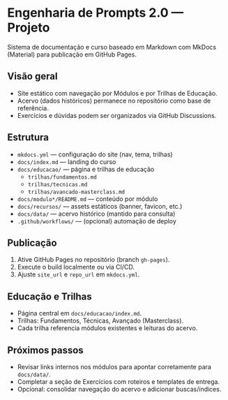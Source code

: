 # Engenharia de Prompts 2.0 — Projeto

Sistema de documentação e curso baseado em Markdown com MkDocs (Material) para publicação em GitHub Pages.

## Visão geral
- Site estático com navegação por Módulos e por Trilhas de Educação.
- Acervo (dados históricos) permanece no repositório como base de referência.
- Exercícios e dúvidas podem ser organizados via GitHub Discussions.

## Estrutura
- `mkdocs.yml` — configuração do site (nav, tema, trilhas)
- `docs/index.md` — landing do curso
- `docs/educacao/` — página e trilhas de educação
  - `trilhas/fundamentos.md`
  - `trilhas/tecnicas.md`
  - `trilhas/avancado-masterclass.md`
- `docs/modulo*/README.md` — conteúdo por módulo
- `docs/recursos/` — assets estáticos (banner, favicon, etc.)
- `docs/data/` — acervo histórico (mantido para consulta)
- `.github/workflows/` — (opcional) automação de deploy

## Publicação
1. Ative GitHub Pages no repositório (branch `gh-pages`).
2. Execute o build localmente ou via CI/CD.
3. Ajuste `site_url` e `repo_url` em `mkdocs.yml`.

## Educação e Trilhas
- Página central em `docs/educacao/index.md`.
- Trilhas: Fundamentos, Técnicas, Avançado (Masterclass).
- Cada trilha referencia módulos existentes e leituras do acervo.

## Próximos passos
- Revisar links internos nos módulos para apontar corretamente para `docs/data/`.
- Completar a seção de Exercícios com roteiros e templates de entrega.
- Opcional: consolidar navegação do acervo e adicionar buscas/índices.

